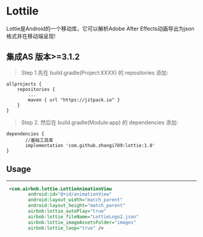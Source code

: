 # Lottile
Lottie是Android的一个移动库，它可以解析Adobe After Effects动画导出为json格式并在移动端呈现!



## 集成AS   版本>=3.1.2 

> Step 1.先在 build.gradle(Project:XXXX) 的 repositories 添加:

	allprojects {
		repositories {
			...
			maven { url "https://jitpack.io" }
		}
	}
> Step 2. 然后在 build.gradle(Module:app) 的 dependencies 添加:

	dependencies {
	       //基础工具库
           implementation 'com.github.zhangi789:lottie:1.8'
	}

## Usage
-----
```xml
 <com.airbnb.lottie.LottieAnimationView
        android:id="@+id/animationView"
        android:layout_width="match_parent"
        android:layout_height="match_parent"
        airbnb:lottie_autoPlay="true"
        airbnb:lottie_fileName="LottieLogo2.json"
        airbnb:lottie_imageAssetsFolder="images"
        airbnb:lottie_loop="true" />
